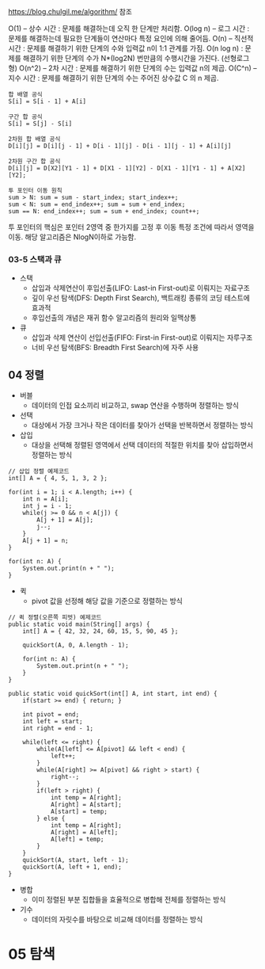 https://blog.chulgil.me/algorithm/ 참조

O(1) – 상수 시간 : 문제를 해결하는데 오직 한 단계만 처리함.
O(log n) – 로그 시간 : 문제를 해결하는데 필요한 단계들이 연산마다 특정 요인에 의해 줄어듬.
O(n) – 직선적 시간 : 문제를 해결하기 위한 단계의 수와 입력값 n이 1:1 관계를 가짐.
O(n log n) : 문제를 해결하기 위한 단계의 수가 N*(log2N) 번만큼의 수행시간을 가진다. (선형로그형)
O(n^2) – 2차 시간 : 문제를 해결하기 위한 단계의 수는 입력값 n의 제곱.
O(C^n) – 지수 시간 : 문제를 해결하기 위한 단계의 수는 주어진 상수값 C 의 n 제곱.

```
합 배열 공식
S[i] = S[i - 1] + A[i]

구간 합 공식
S[i] = S[j] - S[i]
```


```
2차원 합 배열 공식
D[i][j] = D[i][j - 1] + D[i - 1][j] - D[i - 1][j - 1] + A[i][j]

2차원 구간 합 공식 
D[i][j] = D[X2][Y1 - 1] + D[X1 - 1][Y2] - D[X1 - 1][Y1 - 1] + A[X2][Y2];
```

```
투 포인터 이동 원칙
sum > N: sum = sum - start_index; start_index++;
sum < N: sum = end_index++; sum = sum + end_index;
sum == N: end_index++; sum = sum + end_index; count++;
```
투 포인터의 핵심은 포인터 2영역 중 한가지를 고정 후 이동 특정 조건에
따라서 영역을 이동. 해당 알고리즘은 NlogN이하로 가능함.

### 03-5 스택과 큐
* 스택
    * 삽입과 삭제연산이 후입선출(LIFO: Last-in First-out)로 이뤄지는 자료구조
    * 깊이 우선 탐색(DFS: Depth First Search), 백트래킹 종류의 코딩 테스트에 효과적
    * 후입선출의 개념은 재귀 함수 알고리즘의 원리와 일맥상통
* 큐
    * 삽입과 삭제 연산이 선입선출(FIFO: First-in First-out)로 이뤄지는 자루구조
    * 너비 우선 탐색(BFS: Breadth First Search)에 자주 사용

## 04 정렬
* 버블
  * 데이터의 인접 요소끼리 비교하고, swap 연산을 수행하며 정렬하는 방식 
* 선택
  * 대상에서 가장 크거나 작은 데이터를 찾아가 선택을 반복하면서 정렬하는 방식 
* 삽입
  * 대상을 선택해 정렬된 영역에서 선택 데이터의 적절한 위치를 찾아 삽입하면서 정렬하는 방식
```
// 삽입 정렬 예제코드
int[] A = { 4, 5, 1, 3, 2 };

for(int i = 1; i < A.length; i++) {
    int n = A[i];
    int j = i - 1;
    while(j >= 0 && n < A[j]) {
        A[j + 1] = A[j];
        j--;
    }
    A[j + 1] = n;
}

for(int n: A) {
    System.out.print(n + " ");
}
```
* 퀵
  * pivot 값을 선정해 해당 값을 기준으로 정렬하는 방식
```
// 퀵 정렬(오른쪽 피벗) 예제코드
public static void main(String[] args) {
    int[] A = { 42, 32, 24, 60, 15, 5, 90, 45 };

    quickSort(A, 0, A.length - 1);

    for(int n: A) {
        System.out.print(n + " ");
    }
}

public static void quickSort(int[] A, int start, int end) {
    if(start >= end) { return; }

    int pivot = end;
    int left = start;
    int right = end - 1;

    while(left <= right) {
        while(A[left] <= A[pivot] && left < end) {
            left++;
        }
        while(A[right] >= A[pivot] && right > start) {
            right--;
        }
        if(left > right) {
            int temp = A[right];
            A[right] = A[start];
            A[start] = temp;
        } else {
            int temp = A[right];
            A[right] = A[left];
            A[left] = temp;
        }
    }
    quickSort(A, start, left - 1);
    quickSort(A, left + 1, end);
}
```
* 병합
  * 이미 정렬된 부분 집합들을 효율적으로 병합해 전체를 정렬하는 방식
* 기수
  * 데이터의 자릿수를 바탕으로 비교해 데이터를 정렬하는 방식

# 05 탐색
